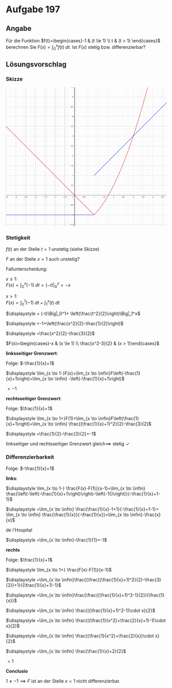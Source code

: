 # Aufgabe 197
## Angabe

Für die Funktion $f(t)=\begin{cases}-1 & (t \le 1) \\ t & (t > 1) \end{cases}$ berechnen Sie $F(x)=\int_0^x f(t)\;dt$. Ist $F(x)$ stetig bzw. differenzierbar?

## Lösungsvorschlag

### Skizze

![c3ac91b1641c80468eb4075c96fc170d.png](./media/c3ac91b1641c80468eb4075c96fc170d.png)


### Stetigkeit

$f(t)$ an der Stelle $t=1$ unstetig (siehe Skizze)

$F$ an der Stelle $x =1$ auch unstetig?

Fallunterscheidung:

$x \le 1$: \
$\displaystyle F(x)=\int_0^x (-1) \;dt=(-t)\Big|_0^x=-x$

$x >  1$:\
$\displaystyle F(x)=\int_0^1 (-1) \;dt + \int_1^x (t) \;dt$

$\displaystyle  = (-t)\Big|_0^1+ \left(\frac{t^2}{2}\right)\Big|_1^x$

$\displaystyle =-1+\left(\frac{x^2}{2}-\frac{1}{2}\right)$

$\displaystyle =\frac{x^2}{2}-\frac{3}{2}$

$F(x)=\begin{cases}-x & (x \le 1) \\ \frac{x^2-3}{2} & (x > 1)\end{cases}$


**linksseitiger Grenzwert**:

Folge: $-\frac{1}{x}+1$

$\displaystyle \lim_{x \to 1-}F(x)=\lim_{x \to \infin}F\left(-\frac{1}{x}+1\right)=\lim_{x \to \infin} -\left(-\frac{1}{x}+1\right)$

$= -1$

**rechtsseitiger Grenzwert**:

Folge: $\frac{1}{x}+1$

$\displaystyle \lim_{x \to 1+}F(1)=\lim_{x \to \infin}F\left(\frac{1}{x}+1\right)=\lim_{x \to \infin} \frac{(\frac{1}{x}+1)^2}{2}-\frac{3}{2}$

$\displaystyle =\frac{1}{2}-\frac{3}{2}=-1$

linkseitiger und rechtsseitiger Grenzwert gleich$\implies$ stetig $\checkmark$

### Differenzierbarkeit

Folge: $-\frac{1}{x}+1$

**links**:

$\displaystyle \lim_{x \to 1-} \frac{F(x)-F(1)}{x-1}=\lim_{x \to \infin} \frac{\left(-\left(-\frac{1}{x}+1\right)\right)-\left(-1{}\right)}{-\frac{1}{x}+1-1}$

$\displaystyle =\lim_{x \to \infin} \frac{\frac{1}{x}-1+1}{-\frac{1}{x}+1-1}= \lim_{x \to \infin} \frac{\frac{1}{x}}{-\frac{1}{x}}=\lim_{x \to \infin}-\frac{x}{x}$

de l'Hospital

$\displaystyle =\lim_{x \to \infin}-\frac{1}{1}=-1$

**rechts**

Folge: $\frac{1}{x}+1$

$\displaystyle \lim_{x \to 1+} \frac{F(x)-F(1)}{x-1}$

$\displaystyle =\lim_{x \to \infin}\frac{(\frac{(\frac{1}{x}+1)^2}{2}-\frac{3}{2})+1}{(\frac{1}{x}+1)-1}$

$\displaystyle =\lim_{x \to \infin}\frac{\frac{(\frac{1}{x}+1)^2-1}{2}}{\frac{1}{x}}$

$\displaystyle =\lim_{x \to \infin} \frac{((\frac{1}{x}+1)^2-1)\cdot x}{2}$

$\displaystyle =\lim_{x \to \infin} \frac{((\frac{1}{x^2}+\frac{2}{x}+1)-1)\cdot x}{2}$

$\displaystyle =\lim_{x \to \infin} \frac{(\frac{1}{x^2}+\frac{2}{x})\cdot x}{2}$

$\displaystyle =\lim_{x \to \infin} \frac{\frac{1}{x}+2}{2}$

$=1$

**Conclusio**

$1 \neq -1 \implies F$ ist an der Stelle $x=1$ nicht differenzierbar.  